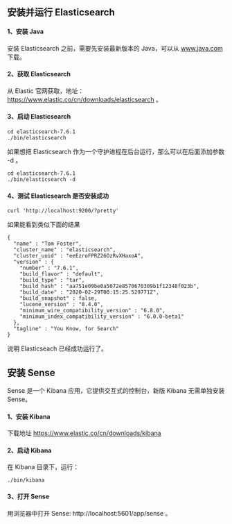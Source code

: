## 安装并运行 Elasticsearch



#### 1、安装 Java

安装 Elasticsearch 之前，需要先安装最新版本的 Java，可以从 www.java.com 下载。


#### 2、获取 Elasticsearch

从 Elastic 官网获取，地址：https://www.elastic.co/cn/downloads/elasticsearch 。

#### 3、启动 Elasticsearch

```
cd elasticsearch-7.6.1
./bin/elasticsearch  
```
如果想把 Elasticsearch 作为一个守护进程在后台运行，那么可以在后面添加参数 -d 。

```
cd elasticsearch-7.6.1
./bin/elasticsearch -d
```


#### 4、测试 Elasticsearch 是否安装成功

```
curl 'http://localhost:9200/?pretty'
```

如果能看到类似下面的结果

```
{
  "name" : "Tom Foster",
  "cluster_name" : "elasticsearch",
  "cluster_uuid" : "eeEzroFPRZ26OzRvXHaxoA",
  "version" : {
    "number" : "7.6.1",
    "build_flavor" : "default",
    "build_type" : "tar",
    "build_hash" : "aa751e09be0a5072e8570670309b1f12348f023b",
    "build_date" : "2020-02-29T00:15:25.529771Z",
    "build_snapshot" : false,
    "lucene_version" : "8.4.0",
    "minimum_wire_compatibility_version" : "6.8.0",
    "minimum_index_compatibility_version" : "6.0.0-beta1"
  },
  "tagline" : "You Know, for Search"
}
```
说明 Elasticseach 已经成功运行了。

## 安装 Sense

Sense 是一个 Kibana 应用，它提供交互式的控制台，新版 Kibana 无需单独安装 Sense。

#### 1、安装 Kibana

下载地址 https://www.elastic.co/cn/downloads/kibana

#### 2、启动 Kibana

在 Kibana 目录下，运行：

```
./bin/kibana
```

#### 3、打开 Sense

用浏览器中打开 Sense: http://localhost:5601/app/sense 。





